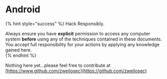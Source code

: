 # Android

{% hint style="success" %}
Hack Responsibly.

Always ensure you have **explicit** permission to access any computer system **before** using any of the techniques contained in these documents.  You accept full responsibility for your actions by applying any knowledge gained here.  
{% endhint %}

Nothing here yet...please feel free to contribute at [https://www.github.com/zweilosec](https://github.com/zweilosec)

